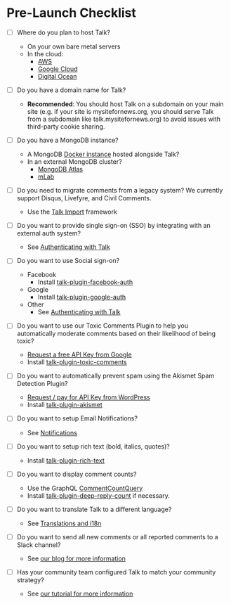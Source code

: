 # Pre-Launch Checklist

- [ ] Where do you plan to host Talk?
  - On your own bare metal servers
  - In the cloud:
    - [AWS](01-04-planning-architecture)
    - [Google Cloud](01-04-planning-architecture)
    - [Digital Ocean](01-04-planning-architecture)


- [ ] Do you have a domain name for Talk?
  - **Recommended**: You should host Talk on a subdomain on your main site (e.g. if your site is mysitefornews.org, you should serve Talk from a subdomain like talk.mysitefornews.org) to avoid issues with third-party cookie sharing.

  
- [ ] Do you have a MongoDB instance?
  - A MongoDB [Docker instance](./01-01-talk-quickstart.html#installation-from-docker) hosted alongside Talk?
  - In an external MongoDB cluster?
    - [MongoDB Atlas](https://www.mongodb.com/cloud/atlas)
    - [mLab](https://mlab.com/)


- [ ] Do you need to migrate comments from a legacy system? We currently support Disqus, Livefyre, and Civil Comments.
  - Use the [Talk Import](https://github.com/coralproject/talk-importer) framework


- [ ] Do you want to provide single sign-on (SSO) by integrating with an external auth system?
  - See [Authenticating with Talk](./integrating/authentication.html)


- [ ] Do you want to use Social sign-on?
  - Facebook
    - Install [talk-plugin-facebook-auth](plugin/talk-plugin-facebook-auth.html)
  - Google
    - Install [talk-plugin-google-auth](plugin/talk-plugin-google-auth.html)
  - Other
    - See [Authenticating with Talk](./integrating/authentication.html)


- [ ] Do you want to use our Toxic Comments Plugin to help you automatically moderate comments based on their likelihood of being toxic?
  - [Request a free API Key from Google](https://github.com/conversationai/perspectiveapi/blob/master/quickstart.md)
  - Install [talk-plugin-toxic-comments](plugin/talk-plugin-toxic-comments.html)


- [ ] Do you want to automatically prevent spam using the Akismet Spam Detection Plugin?
  - [Request / pay for API Key from WordPress](https://akismet.com/)
  - Install [talk-plugin-akismet](plugin/talk-plugin-akismet.html)


- [ ] Do you want to setup Email Notifications?
  - See [Notifications](./integrating/notifications.html)


- [ ] Do you want to setup rich text (bold, italics, quotes)?
  - Install [talk-plugin-rich-text](plugin/talk-plugin-rich-text.html)


- [ ] Do you want to display comment counts?
  - Use the GraphQL [CommentCountQuery](https://docs.coralproject.net/talk/api/graphql/#CommentCountQuery)
  - Install [talk-plugin-deep-reply-count](plugin/talk-plugin-deep-reply-count.html) if necessary.


- [ ] Do you want to translate Talk to a different language?
  - See [Translations and i18n](integrating/translations-i18n.html)
  
  
- [ ] Do you want to send all new comments or all reported comments to a Slack channel?
  - See [our blog for more information](https://coralproject.net/blog/slacking-on/)
  
  
- [ ] Has your community team configured Talk to match your community strategy?
  - See [our tutorial for more information](https://docs.coralproject.net/talk/when-youve-installed-talk/)
 
 
